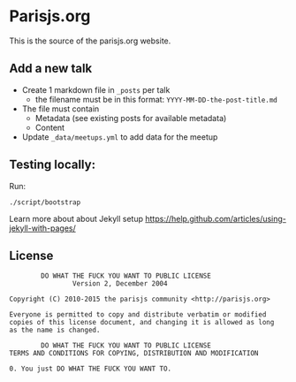 # Parisjs.org

This is the source of the parisjs.org website.

## Add a new talk

* Create 1 markdown file in `_posts` per talk
  * the filename must be in this format: `YYYY-MM-DD-the-post-title.md`
* The file must contain
  * Metadata (see existing posts for available metadata)
  * Content
* Update `_data/meetups.yml` to add data for the meetup

## Testing locally:

Run:

    ./script/bootstrap

Learn more about about Jekyll setup https://help.github.com/articles/using-jekyll-with-pages/

## License

            DO WHAT THE FUCK YOU WANT TO PUBLIC LICENSE
                    Version 2, December 2004

    Copyright (C) 2010-2015 the parisjs community <http://parisjs.org>

    Everyone is permitted to copy and distribute verbatim or modified
    copies of this license document, and changing it is allowed as long
    as the name is changed.

            DO WHAT THE FUCK YOU WANT TO PUBLIC LICENSE
    TERMS AND CONDITIONS FOR COPYING, DISTRIBUTION AND MODIFICATION

    0. You just DO WHAT THE FUCK YOU WANT TO.
